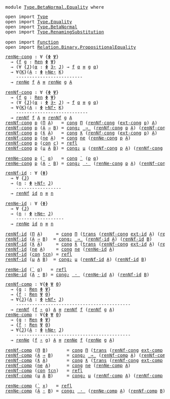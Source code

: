 <pre class="Agda"><a id="5" class="Keyword">module</a> <a id="12" href="Type.BetaNormal.Equality.html" class="Module">Type.BetaNormal.Equality</a> <a id="37" class="Keyword">where</a>
</pre>
<pre class="Agda"><a id="52" class="Keyword">open</a> <a id="57" class="Keyword">import</a> <a id="64" href="Type.html" class="Module">Type</a>
<a id="69" class="Keyword">open</a> <a id="74" class="Keyword">import</a> <a id="81" href="Type.Equality.html" class="Module">Type.Equality</a>
<a id="95" class="Keyword">open</a> <a id="100" class="Keyword">import</a> <a id="107" href="Type.BetaNormal.html" class="Module">Type.BetaNormal</a>
<a id="123" class="Keyword">open</a> <a id="128" class="Keyword">import</a> <a id="135" href="Type.RenamingSubstitution.html" class="Module">Type.RenamingSubstitution</a>

<a id="162" class="Keyword">open</a> <a id="167" class="Keyword">import</a> <a id="174" href="Function.html" class="Module">Function</a>
<a id="183" class="Keyword">open</a> <a id="188" class="Keyword">import</a> <a id="195" href="Relation.Binary.PropositionalEquality.html" class="Module">Relation.Binary.PropositionalEquality</a>
</pre>
<pre class="Agda"><a id="renNe-cong"></a><a id="242" href="Type.BetaNormal.Equality.html#242" class="Function">renNe-cong</a> <a id="253" class="Symbol">:</a> <a id="255" class="Symbol">∀</a> <a id="257" class="Symbol">{</a><a id="258" href="Type.BetaNormal.Equality.html#258" class="Bound">Φ</a> <a id="260" href="Type.BetaNormal.Equality.html#260" class="Bound">Ψ</a><a id="261" class="Symbol">}</a>
  <a id="265" class="Symbol">→</a> <a id="267" class="Symbol">{</a><a id="268" href="Type.BetaNormal.Equality.html#268" class="Bound">f</a> <a id="270" href="Type.BetaNormal.Equality.html#270" class="Bound">g</a> <a id="272" class="Symbol">:</a> <a id="274" href="Type.RenamingSubstitution.html#396" class="Function">Ren</a> <a id="278" href="Type.BetaNormal.Equality.html#258" class="Bound">Φ</a> <a id="280" href="Type.BetaNormal.Equality.html#260" class="Bound">Ψ</a><a id="281" class="Symbol">}</a>
  <a id="285" class="Symbol">→</a> <a id="287" class="Symbol">(∀</a> <a id="290" class="Symbol">{</a><a id="291" href="Type.BetaNormal.Equality.html#291" class="Bound">J</a><a id="292" class="Symbol">}(</a><a id="294" href="Type.BetaNormal.Equality.html#294" class="Bound">α</a> <a id="296" class="Symbol">:</a> <a id="298" href="Type.BetaNormal.Equality.html#258" class="Bound">Φ</a> <a id="300" href="Type.html#1323" class="Datatype Operator">∋⋆</a> <a id="303" href="Type.BetaNormal.Equality.html#291" class="Bound">J</a><a id="304" class="Symbol">)</a> <a id="306" class="Symbol">→</a> <a id="308" href="Type.BetaNormal.Equality.html#268" class="Bound">f</a> <a id="310" href="Type.BetaNormal.Equality.html#294" class="Bound">α</a> <a id="312" href="Agda.Builtin.Equality.html#151" class="Datatype Operator">≡</a> <a id="314" href="Type.BetaNormal.Equality.html#270" class="Bound">g</a> <a id="316" href="Type.BetaNormal.Equality.html#294" class="Bound">α</a><a id="317" class="Symbol">)</a>
  <a id="321" class="Symbol">→</a> <a id="323" class="Symbol">∀{</a><a id="325" href="Type.BetaNormal.Equality.html#325" class="Bound">K</a><a id="326" class="Symbol">}(</a><a id="328" href="Type.BetaNormal.Equality.html#328" class="Bound">A</a> <a id="330" class="Symbol">:</a> <a id="332" href="Type.BetaNormal.Equality.html#258" class="Bound">Φ</a> <a id="334" href="Type.BetaNormal.html#893" class="Datatype Operator">⊢Ne⋆</a> <a id="339" href="Type.BetaNormal.Equality.html#325" class="Bound">K</a><a id="340" class="Symbol">)</a>
    <a id="346" class="Comment">-------------------------</a>
  <a id="374" class="Symbol">→</a> <a id="376" href="Type.BetaNormal.html#1770" class="Function">renNe</a> <a id="382" href="Type.BetaNormal.Equality.html#268" class="Bound">f</a> <a id="384" href="Type.BetaNormal.Equality.html#328" class="Bound">A</a> <a id="386" href="Agda.Builtin.Equality.html#151" class="Datatype Operator">≡</a> <a id="388" href="Type.BetaNormal.html#1770" class="Function">renNe</a> <a id="394" href="Type.BetaNormal.Equality.html#270" class="Bound">g</a> <a id="396" href="Type.BetaNormal.Equality.html#328" class="Bound">A</a>

<a id="renNf-cong"></a><a id="399" href="Type.BetaNormal.Equality.html#399" class="Function">renNf-cong</a> <a id="410" class="Symbol">:</a> <a id="412" class="Symbol">∀</a> <a id="414" class="Symbol">{</a><a id="415" href="Type.BetaNormal.Equality.html#415" class="Bound">Φ</a> <a id="417" href="Type.BetaNormal.Equality.html#417" class="Bound">Ψ</a><a id="418" class="Symbol">}</a>
  <a id="422" class="Symbol">→</a> <a id="424" class="Symbol">{</a><a id="425" href="Type.BetaNormal.Equality.html#425" class="Bound">f</a> <a id="427" href="Type.BetaNormal.Equality.html#427" class="Bound">g</a> <a id="429" class="Symbol">:</a> <a id="431" href="Type.RenamingSubstitution.html#396" class="Function">Ren</a> <a id="435" href="Type.BetaNormal.Equality.html#415" class="Bound">Φ</a> <a id="437" href="Type.BetaNormal.Equality.html#417" class="Bound">Ψ</a><a id="438" class="Symbol">}</a>
  <a id="442" class="Symbol">→</a> <a id="444" class="Symbol">(∀</a> <a id="447" class="Symbol">{</a><a id="448" href="Type.BetaNormal.Equality.html#448" class="Bound">J</a><a id="449" class="Symbol">}(</a><a id="451" href="Type.BetaNormal.Equality.html#451" class="Bound">α</a> <a id="453" class="Symbol">:</a> <a id="455" href="Type.BetaNormal.Equality.html#415" class="Bound">Φ</a> <a id="457" href="Type.html#1323" class="Datatype Operator">∋⋆</a> <a id="460" href="Type.BetaNormal.Equality.html#448" class="Bound">J</a><a id="461" class="Symbol">)</a> <a id="463" class="Symbol">→</a> <a id="465" href="Type.BetaNormal.Equality.html#425" class="Bound">f</a> <a id="467" href="Type.BetaNormal.Equality.html#451" class="Bound">α</a> <a id="469" href="Agda.Builtin.Equality.html#151" class="Datatype Operator">≡</a> <a id="471" href="Type.BetaNormal.Equality.html#427" class="Bound">g</a> <a id="473" href="Type.BetaNormal.Equality.html#451" class="Bound">α</a><a id="474" class="Symbol">)</a>
  <a id="478" class="Symbol">→</a> <a id="480" class="Symbol">∀{</a><a id="482" href="Type.BetaNormal.Equality.html#482" class="Bound">K</a><a id="483" class="Symbol">}(</a><a id="485" href="Type.BetaNormal.Equality.html#485" class="Bound">A</a> <a id="487" class="Symbol">:</a> <a id="489" href="Type.BetaNormal.Equality.html#415" class="Bound">Φ</a> <a id="491" href="Type.BetaNormal.html#860" class="Datatype Operator">⊢Nf⋆</a> <a id="496" href="Type.BetaNormal.Equality.html#482" class="Bound">K</a><a id="497" class="Symbol">)</a>
    <a id="503" class="Comment">---------------------------</a>
  <a id="533" class="Symbol">→</a> <a id="535" href="Type.BetaNormal.html#1674" class="Function">renNf</a> <a id="541" href="Type.BetaNormal.Equality.html#425" class="Bound">f</a> <a id="543" href="Type.BetaNormal.Equality.html#485" class="Bound">A</a> <a id="545" href="Agda.Builtin.Equality.html#151" class="Datatype Operator">≡</a> <a id="547" href="Type.BetaNormal.html#1674" class="Function">renNf</a> <a id="553" href="Type.BetaNormal.Equality.html#427" class="Bound">g</a> <a id="555" href="Type.BetaNormal.Equality.html#485" class="Bound">A</a>
<a id="557" href="Type.BetaNormal.Equality.html#399" class="Function">renNf-cong</a> <a id="568" href="Type.BetaNormal.Equality.html#568" class="Bound">p</a> <a id="570" class="Symbol">(</a><a id="571" href="Type.BetaNormal.html#1087" class="InductiveConstructor">Π</a> <a id="573" href="Type.BetaNormal.Equality.html#573" class="Bound">A</a><a id="574" class="Symbol">)</a>   <a id="578" class="Symbol">=</a> <a id="580" href="Relation.Binary.PropositionalEquality.Core.html#1131" class="Function">cong</a> <a id="585" href="Type.BetaNormal.html#1087" class="InductiveConstructor">Π</a> <a id="587" class="Symbol">(</a><a id="588" href="Type.BetaNormal.Equality.html#399" class="Function">renNf-cong</a> <a id="599" class="Symbol">(</a><a id="600" href="Type.RenamingSubstitution.html#1749" class="Function">ext-cong</a> <a id="609" href="Type.BetaNormal.Equality.html#568" class="Bound">p</a><a id="610" class="Symbol">)</a> <a id="612" href="Type.BetaNormal.Equality.html#573" class="Bound">A</a><a id="613" class="Symbol">)</a>
<a id="615" href="Type.BetaNormal.Equality.html#399" class="Function">renNf-cong</a> <a id="626" href="Type.BetaNormal.Equality.html#626" class="Bound">p</a> <a id="628" class="Symbol">(</a><a id="629" href="Type.BetaNormal.Equality.html#629" class="Bound">A</a> <a id="631" href="Type.BetaNormal.html#1155" class="InductiveConstructor Operator">⇒</a> <a id="633" href="Type.BetaNormal.Equality.html#633" class="Bound">B</a><a id="634" class="Symbol">)</a> <a id="636" class="Symbol">=</a> <a id="638" href="Relation.Binary.PropositionalEquality.html#1524" class="Function">cong₂</a> <a id="644" href="Type.BetaNormal.html#1155" class="InductiveConstructor Operator">_⇒_</a> <a id="648" class="Symbol">(</a><a id="649" href="Type.BetaNormal.Equality.html#399" class="Function">renNf-cong</a> <a id="660" href="Type.BetaNormal.Equality.html#626" class="Bound">p</a> <a id="662" href="Type.BetaNormal.Equality.html#629" class="Bound">A</a><a id="663" class="Symbol">)</a> <a id="665" class="Symbol">(</a><a id="666" href="Type.BetaNormal.Equality.html#399" class="Function">renNf-cong</a> <a id="677" href="Type.BetaNormal.Equality.html#626" class="Bound">p</a> <a id="679" href="Type.BetaNormal.Equality.html#633" class="Bound">B</a><a id="680" class="Symbol">)</a>
<a id="682" href="Type.BetaNormal.Equality.html#399" class="Function">renNf-cong</a> <a id="693" href="Type.BetaNormal.Equality.html#693" class="Bound">p</a> <a id="695" class="Symbol">(</a><a id="696" href="Type.BetaNormal.html#1228" class="InductiveConstructor">ƛ</a> <a id="698" href="Type.BetaNormal.Equality.html#698" class="Bound">A</a><a id="699" class="Symbol">)</a>   <a id="703" class="Symbol">=</a> <a id="705" href="Relation.Binary.PropositionalEquality.Core.html#1131" class="Function">cong</a> <a id="710" href="Type.BetaNormal.html#1228" class="InductiveConstructor">ƛ</a> <a id="712" class="Symbol">(</a><a id="713" href="Type.BetaNormal.Equality.html#399" class="Function">renNf-cong</a> <a id="724" class="Symbol">(</a><a id="725" href="Type.RenamingSubstitution.html#1749" class="Function">ext-cong</a> <a id="734" href="Type.BetaNormal.Equality.html#693" class="Bound">p</a><a id="735" class="Symbol">)</a> <a id="737" href="Type.BetaNormal.Equality.html#698" class="Bound">A</a><a id="738" class="Symbol">)</a>
<a id="740" href="Type.BetaNormal.Equality.html#399" class="Function">renNf-cong</a> <a id="751" href="Type.BetaNormal.Equality.html#751" class="Bound">p</a> <a id="753" class="Symbol">(</a><a id="754" href="Type.BetaNormal.html#1305" class="InductiveConstructor">ne</a> <a id="757" href="Type.BetaNormal.Equality.html#757" class="Bound">A</a><a id="758" class="Symbol">)</a>  <a id="761" class="Symbol">=</a> <a id="763" href="Relation.Binary.PropositionalEquality.Core.html#1131" class="Function">cong</a> <a id="768" href="Type.BetaNormal.html#1305" class="InductiveConstructor">ne</a> <a id="771" class="Symbol">(</a><a id="772" href="Type.BetaNormal.Equality.html#242" class="Function">renNe-cong</a> <a id="783" href="Type.BetaNormal.Equality.html#751" class="Bound">p</a> <a id="785" href="Type.BetaNormal.Equality.html#757" class="Bound">A</a><a id="786" class="Symbol">)</a>
<a id="788" href="Type.BetaNormal.Equality.html#399" class="Function">renNf-cong</a> <a id="799" href="Type.BetaNormal.Equality.html#799" class="Bound">p</a> <a id="801" class="Symbol">(</a><a id="802" href="Type.BetaNormal.html#1365" class="InductiveConstructor">con</a> <a id="806" href="Type.BetaNormal.Equality.html#806" class="Bound">c</a><a id="807" class="Symbol">)</a> <a id="809" class="Symbol">=</a> <a id="811" href="Agda.Builtin.Equality.html#208" class="InductiveConstructor">refl</a>
<a id="816" href="Type.BetaNormal.Equality.html#399" class="Function">renNf-cong</a> <a id="827" href="Type.BetaNormal.Equality.html#827" class="Bound">p</a> <a id="829" class="Symbol">(</a><a id="830" href="Type.BetaNormal.html#1398" class="InductiveConstructor">μ</a> <a id="832" href="Type.BetaNormal.Equality.html#832" class="Bound">A</a> <a id="834" href="Type.BetaNormal.Equality.html#834" class="Bound">B</a><a id="835" class="Symbol">)</a> <a id="837" class="Symbol">=</a> <a id="839" href="Relation.Binary.PropositionalEquality.html#1524" class="Function">cong₂</a> <a id="845" href="Type.BetaNormal.html#1398" class="InductiveConstructor">μ</a> <a id="847" class="Symbol">(</a><a id="848" href="Type.BetaNormal.Equality.html#399" class="Function">renNf-cong</a> <a id="859" href="Type.BetaNormal.Equality.html#827" class="Bound">p</a> <a id="861" href="Type.BetaNormal.Equality.html#832" class="Bound">A</a><a id="862" class="Symbol">)</a> <a id="864" class="Symbol">(</a><a id="865" href="Type.BetaNormal.Equality.html#399" class="Function">renNf-cong</a> <a id="876" href="Type.BetaNormal.Equality.html#827" class="Bound">p</a> <a id="878" href="Type.BetaNormal.Equality.html#834" class="Bound">B</a><a id="879" class="Symbol">)</a>

<a id="882" href="Type.BetaNormal.Equality.html#242" class="Function">renNe-cong</a> <a id="893" href="Type.BetaNormal.Equality.html#893" class="Bound">p</a> <a id="895" class="Symbol">(</a><a id="896" href="Type.BetaNormal.html#928" class="InductiveConstructor">`</a> <a id="898" href="Type.BetaNormal.Equality.html#898" class="Bound">α</a><a id="899" class="Symbol">)</a>   <a id="903" class="Symbol">=</a> <a id="905" href="Relation.Binary.PropositionalEquality.Core.html#1131" class="Function">cong</a> <a id="910" href="Type.BetaNormal.html#928" class="InductiveConstructor">`</a> <a id="912" class="Symbol">(</a><a id="913" href="Type.BetaNormal.Equality.html#893" class="Bound">p</a> <a id="915" href="Type.BetaNormal.Equality.html#898" class="Bound">α</a><a id="916" class="Symbol">)</a>
<a id="918" href="Type.BetaNormal.Equality.html#242" class="Function">renNe-cong</a> <a id="929" href="Type.BetaNormal.Equality.html#929" class="Bound">p</a> <a id="931" class="Symbol">(</a><a id="932" href="Type.BetaNormal.Equality.html#932" class="Bound">A</a> <a id="934" href="Type.BetaNormal.html#986" class="InductiveConstructor Operator">·</a> <a id="936" href="Type.BetaNormal.Equality.html#936" class="Bound">B</a><a id="937" class="Symbol">)</a> <a id="939" class="Symbol">=</a> <a id="941" href="Relation.Binary.PropositionalEquality.html#1524" class="Function">cong₂</a> <a id="947" href="Type.BetaNormal.html#986" class="InductiveConstructor Operator">_·_</a> <a id="951" class="Symbol">(</a><a id="952" href="Type.BetaNormal.Equality.html#242" class="Function">renNe-cong</a> <a id="963" href="Type.BetaNormal.Equality.html#929" class="Bound">p</a> <a id="965" href="Type.BetaNormal.Equality.html#932" class="Bound">A</a><a id="966" class="Symbol">)</a> <a id="968" class="Symbol">(</a><a id="969" href="Type.BetaNormal.Equality.html#399" class="Function">renNf-cong</a> <a id="980" href="Type.BetaNormal.Equality.html#929" class="Bound">p</a> <a id="982" href="Type.BetaNormal.Equality.html#936" class="Bound">B</a><a id="983" class="Symbol">)</a>
</pre>
<pre class="Agda"><a id="renNf-id"></a><a id="994" href="Type.BetaNormal.Equality.html#994" class="Function">renNf-id</a> <a id="1003" class="Symbol">:</a> <a id="1005" class="Symbol">∀</a> <a id="1007" class="Symbol">{</a><a id="1008" href="Type.BetaNormal.Equality.html#1008" class="Bound">Φ</a><a id="1009" class="Symbol">}</a>
  <a id="1013" class="Symbol">→</a> <a id="1015" class="Symbol">∀</a> <a id="1017" class="Symbol">{</a><a id="1018" href="Type.BetaNormal.Equality.html#1018" class="Bound">J</a><a id="1019" class="Symbol">}</a>
  <a id="1023" class="Symbol">→</a> <a id="1025" class="Symbol">(</a><a id="1026" href="Type.BetaNormal.Equality.html#1026" class="Bound">n</a> <a id="1028" class="Symbol">:</a> <a id="1030" href="Type.BetaNormal.Equality.html#1008" class="Bound">Φ</a> <a id="1032" href="Type.BetaNormal.html#860" class="Datatype Operator">⊢Nf⋆</a> <a id="1037" href="Type.BetaNormal.Equality.html#1018" class="Bound">J</a><a id="1038" class="Symbol">)</a>
    <a id="1044" class="Comment">-----------------</a>
  <a id="1064" class="Symbol">→</a> <a id="1066" href="Type.BetaNormal.html#1674" class="Function">renNf</a> <a id="1072" href="Function.Base.html#615" class="Function">id</a> <a id="1075" href="Type.BetaNormal.Equality.html#1026" class="Bound">n</a> <a id="1077" href="Agda.Builtin.Equality.html#151" class="Datatype Operator">≡</a> <a id="1079" href="Type.BetaNormal.Equality.html#1026" class="Bound">n</a>

<a id="renNe-id"></a><a id="1082" href="Type.BetaNormal.Equality.html#1082" class="Function">renNe-id</a> <a id="1091" class="Symbol">:</a> <a id="1093" class="Symbol">∀</a> <a id="1095" class="Symbol">{</a><a id="1096" href="Type.BetaNormal.Equality.html#1096" class="Bound">Φ</a><a id="1097" class="Symbol">}</a>
  <a id="1101" class="Symbol">→</a> <a id="1103" class="Symbol">∀</a> <a id="1105" class="Symbol">{</a><a id="1106" href="Type.BetaNormal.Equality.html#1106" class="Bound">J</a><a id="1107" class="Symbol">}</a>
  <a id="1111" class="Symbol">→</a> <a id="1113" class="Symbol">(</a><a id="1114" href="Type.BetaNormal.Equality.html#1114" class="Bound">n</a> <a id="1116" class="Symbol">:</a> <a id="1118" href="Type.BetaNormal.Equality.html#1096" class="Bound">Φ</a> <a id="1120" href="Type.BetaNormal.html#893" class="Datatype Operator">⊢Ne⋆</a> <a id="1125" href="Type.BetaNormal.Equality.html#1106" class="Bound">J</a><a id="1126" class="Symbol">)</a>
    <a id="1132" class="Comment">------------------</a>
  <a id="1153" class="Symbol">→</a> <a id="1155" href="Type.BetaNormal.html#1770" class="Function">renNe</a> <a id="1161" href="Function.Base.html#615" class="Function">id</a> <a id="1164" href="Type.BetaNormal.Equality.html#1114" class="Bound">n</a> <a id="1166" href="Agda.Builtin.Equality.html#151" class="Datatype Operator">≡</a> <a id="1168" href="Type.BetaNormal.Equality.html#1114" class="Bound">n</a>

<a id="1171" href="Type.BetaNormal.Equality.html#994" class="Function">renNf-id</a> <a id="1180" class="Symbol">(</a><a id="1181" href="Type.BetaNormal.html#1087" class="InductiveConstructor">Π</a> <a id="1183" href="Type.BetaNormal.Equality.html#1183" class="Bound">A</a><a id="1184" class="Symbol">)</a>     <a id="1190" class="Symbol">=</a> <a id="1192" href="Relation.Binary.PropositionalEquality.Core.html#1131" class="Function">cong</a> <a id="1197" href="Type.BetaNormal.html#1087" class="InductiveConstructor">Π</a> <a id="1199" class="Symbol">(</a><a id="1200" href="Relation.Binary.PropositionalEquality.Core.html#1025" class="Function">trans</a> <a id="1206" class="Symbol">(</a><a id="1207" href="Type.BetaNormal.Equality.html#399" class="Function">renNf-cong</a> <a id="1218" href="Type.RenamingSubstitution.html#1261" class="Function">ext-id</a> <a id="1225" href="Type.BetaNormal.Equality.html#1183" class="Bound">A</a><a id="1226" class="Symbol">)</a> <a id="1228" class="Symbol">(</a><a id="1229" href="Type.BetaNormal.Equality.html#994" class="Function">renNf-id</a> <a id="1238" href="Type.BetaNormal.Equality.html#1183" class="Bound">A</a><a id="1239" class="Symbol">))</a>
<a id="1242" href="Type.BetaNormal.Equality.html#994" class="Function">renNf-id</a> <a id="1251" class="Symbol">(</a><a id="1252" href="Type.BetaNormal.Equality.html#1252" class="Bound">A</a> <a id="1254" href="Type.BetaNormal.html#1155" class="InductiveConstructor Operator">⇒</a> <a id="1256" href="Type.BetaNormal.Equality.html#1256" class="Bound">B</a><a id="1257" class="Symbol">)</a>  <a id="1260" class="Symbol">=</a> <a id="1262" href="Relation.Binary.PropositionalEquality.html#1524" class="Function">cong₂</a> <a id="1268" href="Type.BetaNormal.html#1155" class="InductiveConstructor Operator">_⇒_</a> <a id="1272" class="Symbol">(</a><a id="1273" href="Type.BetaNormal.Equality.html#994" class="Function">renNf-id</a> <a id="1282" href="Type.BetaNormal.Equality.html#1252" class="Bound">A</a><a id="1283" class="Symbol">)</a> <a id="1285" class="Symbol">(</a><a id="1286" href="Type.BetaNormal.Equality.html#994" class="Function">renNf-id</a> <a id="1295" href="Type.BetaNormal.Equality.html#1256" class="Bound">B</a><a id="1296" class="Symbol">)</a>
<a id="1298" href="Type.BetaNormal.Equality.html#994" class="Function">renNf-id</a> <a id="1307" class="Symbol">(</a><a id="1308" href="Type.BetaNormal.html#1228" class="InductiveConstructor">ƛ</a> <a id="1310" href="Type.BetaNormal.Equality.html#1310" class="Bound">A</a><a id="1311" class="Symbol">)</a>     <a id="1317" class="Symbol">=</a> <a id="1319" href="Relation.Binary.PropositionalEquality.Core.html#1131" class="Function">cong</a> <a id="1324" href="Type.BetaNormal.html#1228" class="InductiveConstructor">ƛ</a> <a id="1326" class="Symbol">(</a><a id="1327" href="Relation.Binary.PropositionalEquality.Core.html#1025" class="Function">trans</a> <a id="1333" class="Symbol">(</a><a id="1334" href="Type.BetaNormal.Equality.html#399" class="Function">renNf-cong</a> <a id="1345" href="Type.RenamingSubstitution.html#1261" class="Function">ext-id</a> <a id="1352" href="Type.BetaNormal.Equality.html#1310" class="Bound">A</a><a id="1353" class="Symbol">)</a> <a id="1355" class="Symbol">(</a><a id="1356" href="Type.BetaNormal.Equality.html#994" class="Function">renNf-id</a> <a id="1365" href="Type.BetaNormal.Equality.html#1310" class="Bound">A</a><a id="1366" class="Symbol">))</a>
<a id="1369" href="Type.BetaNormal.Equality.html#994" class="Function">renNf-id</a> <a id="1378" class="Symbol">(</a><a id="1379" href="Type.BetaNormal.html#1305" class="InductiveConstructor">ne</a> <a id="1382" href="Type.BetaNormal.Equality.html#1382" class="Bound">A</a><a id="1383" class="Symbol">)</a>    <a id="1388" class="Symbol">=</a> <a id="1390" href="Relation.Binary.PropositionalEquality.Core.html#1131" class="Function">cong</a> <a id="1395" href="Type.BetaNormal.html#1305" class="InductiveConstructor">ne</a> <a id="1398" class="Symbol">(</a><a id="1399" href="Type.BetaNormal.Equality.html#1082" class="Function">renNe-id</a> <a id="1408" href="Type.BetaNormal.Equality.html#1382" class="Bound">A</a><a id="1409" class="Symbol">)</a>
<a id="1411" href="Type.BetaNormal.Equality.html#994" class="Function">renNf-id</a> <a id="1420" class="Symbol">(</a><a id="1421" href="Type.BetaNormal.html#1365" class="InductiveConstructor">con</a> <a id="1425" href="Type.BetaNormal.Equality.html#1425" class="Bound">tcn</a><a id="1428" class="Symbol">)</a> <a id="1430" class="Symbol">=</a> <a id="1432" href="Agda.Builtin.Equality.html#208" class="InductiveConstructor">refl</a>
<a id="1437" href="Type.BetaNormal.Equality.html#994" class="Function">renNf-id</a> <a id="1446" class="Symbol">(</a><a id="1447" href="Type.BetaNormal.html#1398" class="InductiveConstructor">μ</a> <a id="1449" href="Type.BetaNormal.Equality.html#1449" class="Bound">A</a> <a id="1451" href="Type.BetaNormal.Equality.html#1451" class="Bound">B</a><a id="1452" class="Symbol">)</a>  <a id="1455" class="Symbol">=</a> <a id="1457" href="Relation.Binary.PropositionalEquality.html#1524" class="Function">cong₂</a> <a id="1463" href="Type.BetaNormal.html#1398" class="InductiveConstructor">μ</a> <a id="1465" class="Symbol">(</a><a id="1466" href="Type.BetaNormal.Equality.html#994" class="Function">renNf-id</a> <a id="1475" href="Type.BetaNormal.Equality.html#1449" class="Bound">A</a><a id="1476" class="Symbol">)</a> <a id="1478" class="Symbol">(</a><a id="1479" href="Type.BetaNormal.Equality.html#994" class="Function">renNf-id</a> <a id="1488" href="Type.BetaNormal.Equality.html#1451" class="Bound">B</a><a id="1489" class="Symbol">)</a>

<a id="1492" href="Type.BetaNormal.Equality.html#1082" class="Function">renNe-id</a> <a id="1501" class="Symbol">(</a><a id="1502" href="Type.BetaNormal.html#928" class="InductiveConstructor">`</a> <a id="1504" href="Type.BetaNormal.Equality.html#1504" class="Bound">α</a><a id="1505" class="Symbol">)</a>   <a id="1509" class="Symbol">=</a> <a id="1511" href="Agda.Builtin.Equality.html#208" class="InductiveConstructor">refl</a>
<a id="1516" href="Type.BetaNormal.Equality.html#1082" class="Function">renNe-id</a> <a id="1525" class="Symbol">(</a><a id="1526" href="Type.BetaNormal.Equality.html#1526" class="Bound">A</a> <a id="1528" href="Type.BetaNormal.html#986" class="InductiveConstructor Operator">·</a> <a id="1530" href="Type.BetaNormal.Equality.html#1530" class="Bound">B</a><a id="1531" class="Symbol">)</a> <a id="1533" class="Symbol">=</a> <a id="1535" href="Relation.Binary.PropositionalEquality.html#1524" class="Function">cong₂</a> <a id="1541" href="Type.BetaNormal.html#986" class="InductiveConstructor Operator">_·_</a> <a id="1545" class="Symbol">(</a><a id="1546" href="Type.BetaNormal.Equality.html#1082" class="Function">renNe-id</a> <a id="1555" href="Type.BetaNormal.Equality.html#1526" class="Bound">A</a><a id="1556" class="Symbol">)</a> <a id="1558" class="Symbol">(</a><a id="1559" href="Type.BetaNormal.Equality.html#994" class="Function">renNf-id</a> <a id="1568" href="Type.BetaNormal.Equality.html#1530" class="Bound">B</a><a id="1569" class="Symbol">)</a>
</pre>
<pre class="Agda"><a id="renNf-comp"></a><a id="1580" href="Type.BetaNormal.Equality.html#1580" class="Function">renNf-comp</a> <a id="1591" class="Symbol">:</a> <a id="1593" class="Symbol">∀{</a><a id="1595" href="Type.BetaNormal.Equality.html#1595" class="Bound">Φ</a> <a id="1597" href="Type.BetaNormal.Equality.html#1597" class="Bound">Ψ</a> <a id="1599" href="Type.BetaNormal.Equality.html#1599" class="Bound">Θ</a><a id="1600" class="Symbol">}</a>
  <a id="1604" class="Symbol">→</a> <a id="1606" class="Symbol">{</a><a id="1607" href="Type.BetaNormal.Equality.html#1607" class="Bound">g</a> <a id="1609" class="Symbol">:</a> <a id="1611" href="Type.RenamingSubstitution.html#396" class="Function">Ren</a> <a id="1615" href="Type.BetaNormal.Equality.html#1595" class="Bound">Φ</a> <a id="1617" href="Type.BetaNormal.Equality.html#1597" class="Bound">Ψ</a><a id="1618" class="Symbol">}</a>
  <a id="1622" class="Symbol">→</a> <a id="1624" class="Symbol">{</a><a id="1625" href="Type.BetaNormal.Equality.html#1625" class="Bound">f</a> <a id="1627" class="Symbol">:</a> <a id="1629" href="Type.RenamingSubstitution.html#396" class="Function">Ren</a> <a id="1633" href="Type.BetaNormal.Equality.html#1597" class="Bound">Ψ</a> <a id="1635" href="Type.BetaNormal.Equality.html#1599" class="Bound">Θ</a><a id="1636" class="Symbol">}</a>
  <a id="1640" class="Symbol">→</a> <a id="1642" class="Symbol">∀{</a><a id="1644" href="Type.BetaNormal.Equality.html#1644" class="Bound">J</a><a id="1645" class="Symbol">}(</a><a id="1647" href="Type.BetaNormal.Equality.html#1647" class="Bound">A</a> <a id="1649" class="Symbol">:</a> <a id="1651" href="Type.BetaNormal.Equality.html#1595" class="Bound">Φ</a> <a id="1653" href="Type.BetaNormal.html#860" class="Datatype Operator">⊢Nf⋆</a> <a id="1658" href="Type.BetaNormal.Equality.html#1644" class="Bound">J</a><a id="1659" class="Symbol">)</a>
    <a id="1665" class="Comment">-------------------------------------------</a>
  <a id="1711" class="Symbol">→</a> <a id="1713" href="Type.BetaNormal.html#1674" class="Function">renNf</a> <a id="1719" class="Symbol">(</a><a id="1720" href="Type.BetaNormal.Equality.html#1625" class="Bound">f</a> <a id="1722" href="Function.Base.html#992" class="Function Operator">∘</a> <a id="1724" href="Type.BetaNormal.Equality.html#1607" class="Bound">g</a><a id="1725" class="Symbol">)</a> <a id="1727" href="Type.BetaNormal.Equality.html#1647" class="Bound">A</a> <a id="1729" href="Agda.Builtin.Equality.html#151" class="Datatype Operator">≡</a> <a id="1731" href="Type.BetaNormal.html#1674" class="Function">renNf</a> <a id="1737" href="Type.BetaNormal.Equality.html#1625" class="Bound">f</a> <a id="1739" class="Symbol">(</a><a id="1740" href="Type.BetaNormal.html#1674" class="Function">renNf</a> <a id="1746" href="Type.BetaNormal.Equality.html#1607" class="Bound">g</a> <a id="1748" href="Type.BetaNormal.Equality.html#1647" class="Bound">A</a><a id="1749" class="Symbol">)</a>
<a id="renNe-comp"></a><a id="1751" href="Type.BetaNormal.Equality.html#1751" class="Function">renNe-comp</a> <a id="1762" class="Symbol">:</a> <a id="1764" class="Symbol">∀{</a><a id="1766" href="Type.BetaNormal.Equality.html#1766" class="Bound">Φ</a> <a id="1768" href="Type.BetaNormal.Equality.html#1768" class="Bound">Ψ</a> <a id="1770" href="Type.BetaNormal.Equality.html#1770" class="Bound">Θ</a><a id="1771" class="Symbol">}</a>
  <a id="1775" class="Symbol">→</a> <a id="1777" class="Symbol">{</a><a id="1778" href="Type.BetaNormal.Equality.html#1778" class="Bound">g</a> <a id="1780" class="Symbol">:</a> <a id="1782" href="Type.RenamingSubstitution.html#396" class="Function">Ren</a> <a id="1786" href="Type.BetaNormal.Equality.html#1766" class="Bound">Φ</a> <a id="1788" href="Type.BetaNormal.Equality.html#1768" class="Bound">Ψ</a><a id="1789" class="Symbol">}</a>
  <a id="1793" class="Symbol">→</a> <a id="1795" class="Symbol">{</a><a id="1796" href="Type.BetaNormal.Equality.html#1796" class="Bound">f</a> <a id="1798" class="Symbol">:</a> <a id="1800" href="Type.RenamingSubstitution.html#396" class="Function">Ren</a> <a id="1804" href="Type.BetaNormal.Equality.html#1768" class="Bound">Ψ</a> <a id="1806" href="Type.BetaNormal.Equality.html#1770" class="Bound">Θ</a><a id="1807" class="Symbol">}</a>
  <a id="1811" class="Symbol">→</a> <a id="1813" class="Symbol">∀{</a><a id="1815" href="Type.BetaNormal.Equality.html#1815" class="Bound">J</a><a id="1816" class="Symbol">}(</a><a id="1818" href="Type.BetaNormal.Equality.html#1818" class="Bound">A</a> <a id="1820" class="Symbol">:</a> <a id="1822" href="Type.BetaNormal.Equality.html#1766" class="Bound">Φ</a> <a id="1824" href="Type.BetaNormal.html#893" class="Datatype Operator">⊢Ne⋆</a> <a id="1829" href="Type.BetaNormal.Equality.html#1815" class="Bound">J</a><a id="1830" class="Symbol">)</a>
    <a id="1836" class="Comment">-------------------------------------------</a>
  <a id="1882" class="Symbol">→</a> <a id="1884" href="Type.BetaNormal.html#1770" class="Function">renNe</a> <a id="1890" class="Symbol">(</a><a id="1891" href="Type.BetaNormal.Equality.html#1796" class="Bound">f</a> <a id="1893" href="Function.Base.html#992" class="Function Operator">∘</a> <a id="1895" href="Type.BetaNormal.Equality.html#1778" class="Bound">g</a><a id="1896" class="Symbol">)</a> <a id="1898" href="Type.BetaNormal.Equality.html#1818" class="Bound">A</a> <a id="1900" href="Agda.Builtin.Equality.html#151" class="Datatype Operator">≡</a> <a id="1902" href="Type.BetaNormal.html#1770" class="Function">renNe</a> <a id="1908" href="Type.BetaNormal.Equality.html#1796" class="Bound">f</a> <a id="1910" class="Symbol">(</a><a id="1911" href="Type.BetaNormal.html#1770" class="Function">renNe</a> <a id="1917" href="Type.BetaNormal.Equality.html#1778" class="Bound">g</a> <a id="1919" href="Type.BetaNormal.Equality.html#1818" class="Bound">A</a><a id="1920" class="Symbol">)</a>

<a id="1923" href="Type.BetaNormal.Equality.html#1580" class="Function">renNf-comp</a> <a id="1934" class="Symbol">(</a><a id="1935" href="Type.BetaNormal.html#1087" class="InductiveConstructor">Π</a> <a id="1937" href="Type.BetaNormal.Equality.html#1937" class="Bound">B</a><a id="1938" class="Symbol">)</a>       <a id="1946" class="Symbol">=</a> <a id="1948" href="Relation.Binary.PropositionalEquality.Core.html#1131" class="Function">cong</a> <a id="1953" href="Type.BetaNormal.html#1087" class="InductiveConstructor">Π</a> <a id="1955" class="Symbol">(</a><a id="1956" href="Relation.Binary.PropositionalEquality.Core.html#1025" class="Function">trans</a> <a id="1962" class="Symbol">(</a><a id="1963" href="Type.BetaNormal.Equality.html#399" class="Function">renNf-cong</a> <a id="1974" href="Type.RenamingSubstitution.html#2961" class="Function">ext-comp</a> <a id="1983" href="Type.BetaNormal.Equality.html#1937" class="Bound">B</a><a id="1984" class="Symbol">)</a> <a id="1986" class="Symbol">(</a><a id="1987" href="Type.BetaNormal.Equality.html#1580" class="Function">renNf-comp</a> <a id="1998" href="Type.BetaNormal.Equality.html#1937" class="Bound">B</a><a id="1999" class="Symbol">))</a>
<a id="2002" href="Type.BetaNormal.Equality.html#1580" class="Function">renNf-comp</a> <a id="2013" class="Symbol">(</a><a id="2014" href="Type.BetaNormal.Equality.html#2014" class="Bound">A</a> <a id="2016" href="Type.BetaNormal.html#1155" class="InductiveConstructor Operator">⇒</a> <a id="2018" href="Type.BetaNormal.Equality.html#2018" class="Bound">B</a><a id="2019" class="Symbol">)</a>     <a id="2025" class="Symbol">=</a> <a id="2027" href="Relation.Binary.PropositionalEquality.html#1524" class="Function">cong₂</a> <a id="2033" href="Type.BetaNormal.html#1155" class="InductiveConstructor Operator">_⇒_</a> <a id="2037" class="Symbol">(</a><a id="2038" href="Type.BetaNormal.Equality.html#1580" class="Function">renNf-comp</a> <a id="2049" href="Type.BetaNormal.Equality.html#2014" class="Bound">A</a><a id="2050" class="Symbol">)</a> <a id="2052" class="Symbol">(</a><a id="2053" href="Type.BetaNormal.Equality.html#1580" class="Function">renNf-comp</a> <a id="2064" href="Type.BetaNormal.Equality.html#2018" class="Bound">B</a><a id="2065" class="Symbol">)</a>
<a id="2067" href="Type.BetaNormal.Equality.html#1580" class="Function">renNf-comp</a> <a id="2078" class="Symbol">(</a><a id="2079" href="Type.BetaNormal.html#1228" class="InductiveConstructor">ƛ</a> <a id="2081" href="Type.BetaNormal.Equality.html#2081" class="Bound">A</a><a id="2082" class="Symbol">)</a>       <a id="2090" class="Symbol">=</a> <a id="2092" href="Relation.Binary.PropositionalEquality.Core.html#1131" class="Function">cong</a> <a id="2097" href="Type.BetaNormal.html#1228" class="InductiveConstructor">ƛ</a> <a id="2099" class="Symbol">(</a><a id="2100" href="Relation.Binary.PropositionalEquality.Core.html#1025" class="Function">trans</a> <a id="2106" class="Symbol">(</a><a id="2107" href="Type.BetaNormal.Equality.html#399" class="Function">renNf-cong</a> <a id="2118" href="Type.RenamingSubstitution.html#2961" class="Function">ext-comp</a> <a id="2127" href="Type.BetaNormal.Equality.html#2081" class="Bound">A</a><a id="2128" class="Symbol">)</a> <a id="2130" class="Symbol">(</a><a id="2131" href="Type.BetaNormal.Equality.html#1580" class="Function">renNf-comp</a> <a id="2142" href="Type.BetaNormal.Equality.html#2081" class="Bound">A</a><a id="2143" class="Symbol">))</a>
<a id="2146" href="Type.BetaNormal.Equality.html#1580" class="Function">renNf-comp</a> <a id="2157" class="Symbol">(</a><a id="2158" href="Type.BetaNormal.html#1305" class="InductiveConstructor">ne</a> <a id="2161" href="Type.BetaNormal.Equality.html#2161" class="Bound">A</a><a id="2162" class="Symbol">)</a>      <a id="2169" class="Symbol">=</a> <a id="2171" href="Relation.Binary.PropositionalEquality.Core.html#1131" class="Function">cong</a> <a id="2176" href="Type.BetaNormal.html#1305" class="InductiveConstructor">ne</a> <a id="2179" class="Symbol">(</a><a id="2180" href="Type.BetaNormal.Equality.html#1751" class="Function">renNe-comp</a> <a id="2191" href="Type.BetaNormal.Equality.html#2161" class="Bound">A</a><a id="2192" class="Symbol">)</a>
<a id="2194" href="Type.BetaNormal.Equality.html#1580" class="Function">renNf-comp</a> <a id="2205" class="Symbol">(</a><a id="2206" href="Type.BetaNormal.html#1365" class="InductiveConstructor">con</a> <a id="2210" href="Type.BetaNormal.Equality.html#2210" class="Bound">tcn</a><a id="2213" class="Symbol">)</a>   <a id="2217" class="Symbol">=</a> <a id="2219" href="Agda.Builtin.Equality.html#208" class="InductiveConstructor">refl</a>
<a id="2224" href="Type.BetaNormal.Equality.html#1580" class="Function">renNf-comp</a> <a id="2235" class="Symbol">(</a><a id="2236" href="Type.BetaNormal.html#1398" class="InductiveConstructor">μ</a> <a id="2238" href="Type.BetaNormal.Equality.html#2238" class="Bound">A</a> <a id="2240" href="Type.BetaNormal.Equality.html#2240" class="Bound">B</a><a id="2241" class="Symbol">)</a>     <a id="2247" class="Symbol">=</a> <a id="2249" href="Relation.Binary.PropositionalEquality.html#1524" class="Function">cong₂</a> <a id="2255" href="Type.BetaNormal.html#1398" class="InductiveConstructor">μ</a> <a id="2257" class="Symbol">(</a><a id="2258" href="Type.BetaNormal.Equality.html#1580" class="Function">renNf-comp</a> <a id="2269" href="Type.BetaNormal.Equality.html#2238" class="Bound">A</a><a id="2270" class="Symbol">)</a> <a id="2272" class="Symbol">(</a><a id="2273" href="Type.BetaNormal.Equality.html#1580" class="Function">renNf-comp</a> <a id="2284" href="Type.BetaNormal.Equality.html#2240" class="Bound">B</a><a id="2285" class="Symbol">)</a>

<a id="2288" href="Type.BetaNormal.Equality.html#1751" class="Function">renNe-comp</a> <a id="2299" class="Symbol">(</a><a id="2300" href="Type.BetaNormal.html#928" class="InductiveConstructor">`</a> <a id="2302" href="Type.BetaNormal.Equality.html#2302" class="Bound">x</a><a id="2303" class="Symbol">)</a>   <a id="2307" class="Symbol">=</a> <a id="2309" href="Agda.Builtin.Equality.html#208" class="InductiveConstructor">refl</a>
<a id="2314" href="Type.BetaNormal.Equality.html#1751" class="Function">renNe-comp</a> <a id="2325" class="Symbol">(</a><a id="2326" href="Type.BetaNormal.Equality.html#2326" class="Bound">A</a> <a id="2328" href="Type.BetaNormal.html#986" class="InductiveConstructor Operator">·</a> <a id="2330" href="Type.BetaNormal.Equality.html#2330" class="Bound">B</a><a id="2331" class="Symbol">)</a> <a id="2333" class="Symbol">=</a> <a id="2335" href="Relation.Binary.PropositionalEquality.html#1524" class="Function">cong₂</a> <a id="2341" href="Type.BetaNormal.html#986" class="InductiveConstructor Operator">_·_</a> <a id="2345" class="Symbol">(</a><a id="2346" href="Type.BetaNormal.Equality.html#1751" class="Function">renNe-comp</a> <a id="2357" href="Type.BetaNormal.Equality.html#2326" class="Bound">A</a><a id="2358" class="Symbol">)</a> <a id="2360" class="Symbol">(</a><a id="2361" href="Type.BetaNormal.Equality.html#1580" class="Function">renNf-comp</a> <a id="2372" href="Type.BetaNormal.Equality.html#2330" class="Bound">B</a><a id="2373" class="Symbol">)</a>
</pre>